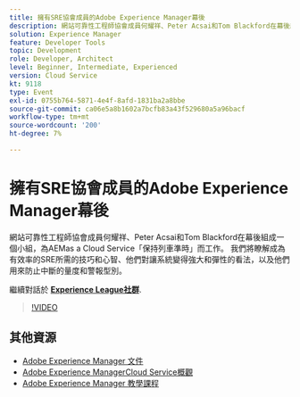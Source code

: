```yaml
---
title: 擁有SRE協會成員的Adobe Experience Manager幕後
description: 網站可靠性工程師協會成員何耀祥、Peter Acsai和Tom Blackford在幕後組成一個小組，為AEMas a Cloud Service「保持列車準時」而工作。 我們將瞭解成為有效率的SRE所需的技巧和心智、他們對讓系統變得強大和彈性的看法，以及他們用來防止中斷的量度和警報型別。
solution: Experience Manager
feature: Developer Tools
topic: Development
role: Developer, Architect
level: Beginner, Intermediate, Experienced
version: Cloud Service
kt: 9118
type: Event
exl-id: 0755b764-5871-4e4f-8afd-1831ba2a8bbe
source-git-commit: ca06e5a8b1602a7bcfb83a43f529680a5a96bacf
workflow-type: tm+mt
source-wordcount: '200'
ht-degree: 7%

---
```


# 擁有SRE協會成員的Adobe Experience Manager幕後

網站可靠性工程師協會成員何耀祥、Peter Acsai和Tom Blackford在幕後組成一個小組，為AEMas a Cloud Service「保持列車準時」而工作。 我們將瞭解成為有效率的SRE所需的技巧和心智、他們對讓系統變得強大和彈性的看法，以及他們用來防止中斷的量度和警報型別。

繼續對話於 **[Experience League社群](https://adobe.ly/2WoCVOU)**.

>[!VIDEO](https://video.tv.adobe.com/v/337527/?quality=12&learn=on&hidetitle=true)

## 其他資源

- [Adobe Experience Manager 文件](https://experienceleague.adobe.com/docs/experience-manager-cloud-service.html)
- [Adobe Experience ManagerCloud Service概觀](https://experienceleague.adobe.com/docs/experience-manager-cloud-service/overview/home.html)
- [Adobe Experience Manager 教學課程](https://experienceleague.adobe.com/docs/experience-manager-tutorials.html)
